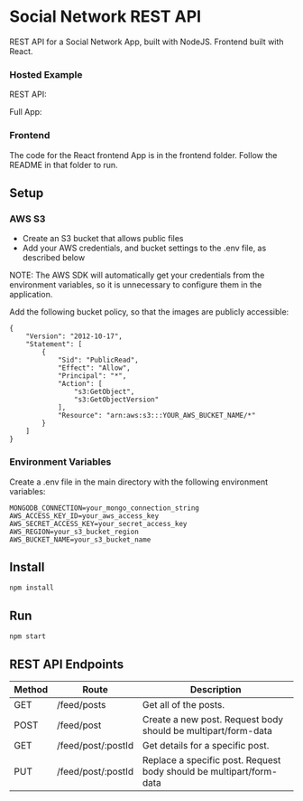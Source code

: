 # Social Network REST API

REST API for a Social Network App, built with NodeJS. Frontend built with React.

### Hosted Example

REST API:

Full App:

### Frontend

The code for the React frontend App is in the frontend folder. Follow the README in that folder to run.

## Setup

### AWS S3

- Create an S3 bucket that allows public files
- Add your AWS credentials, and bucket settings to the .env file, as described below

NOTE: The AWS SDK will automatically get your credentials from the environment variables, so it is unnecessary to configure them in the application.

Add the following bucket policy, so that the images are publicly accessible:

    {
        "Version": "2012-10-17",
        "Statement": [
            {
                "Sid": "PublicRead",
                "Effect": "Allow",
                "Principal": "*",
                "Action": [
                    "s3:GetObject",
                    "s3:GetObjectVersion"
                ],
                "Resource": "arn:aws:s3:::YOUR_AWS_BUCKET_NAME/*"
            }
        ]
    }

### Environment Variables

Create a .env file in the main directory with the following environment variables:

    MONGODB_CONNECTION=your_mongo_connection_string
    AWS_ACCESS_KEY_ID=your_aws_access_key
    AWS_SECRET_ACCESS_KEY=your_secret_access_key
    AWS_REGION=your_s3_bucket_region
    AWS_BUCKET_NAME=your_s3_bucket_name

## Install

    npm install

## Run

    npm start

## REST API Endpoints

<table>
    <thead>
        <tr>
            <th>Method</th>
            <th>Route</th>
            <th>Description</th>
        </tr>
    </thead>
    <tr>
        <td>GET</td>
        <td>/feed/posts</td>
        <td>Get all of the posts.</td>
    </tr>
    <tr>
        <td>POST</td>
        <td>/feed/post</td>
        <td>Create a new post. Request body should be multipart/form-data</td>
    </tr>
    <tr>
        <td>GET</td>
        <td>/feed/post/:postId</td>
        <td>Get details for a specific post.</td>
    </tr>
    <tr>
        <td>PUT</td>
        <td>/feed/post/:postId</td>
        <td>Replace a specific post. Request body should be multipart/form-data</td>
    </tr>
</table>
